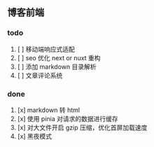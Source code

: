 ## 博客前端

### todo

1. [ ] 移动端响应式适配
2. [ ] seo 优化 next or nuxt 重构
3. [ ] 添加 markdown 目录解析
4. [ ] 文章评论系统

### done

1. [x] markdown 转 html
2. [x] 使用 pinia 对请求的数据进行缓存
3. [x] 对大文件开启 gzip 压缩，优化首屏加载速度
4. [x] 黑夜模式
